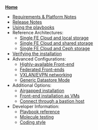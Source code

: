 **[Home](Home)**
* [Requirements & Platform Notes](sys_reqs)
* [Release Notes](https://github.com/OpenNebula/one-deploy/releases)
* [Using the playbooks](sys_use)
* Reference Architectures:
  * [Single FE Cloud and local storage](arch_single_local)
  * [Single FE Cloud and shared storage](arch_single_shared)
  * [Single FE Cloud and Ceph storage](arch_single_ceph)
* [Verifying the installation](sys_verify)
* Advanced Configurations:
  * [Highly-available Front-end](arch_ha)
  * [Federated Front-ends](arch_fed)
  * [VXLAN/EVPN networking](arch_evpn)
  * [Generic Datastore Mode](arch_generic_ds)
* Additional Options:
  * [Airgapped installation](sys_airgap)
  * [Front-end installation as VMs](arch_infra)
  * [Connect through a bastion host](arch_bastion)
* Developer Information:
  * [Playbook reference](sys_reference)
  * [Molecule testing](test_molecule)
  * [Coding style](code_style)
